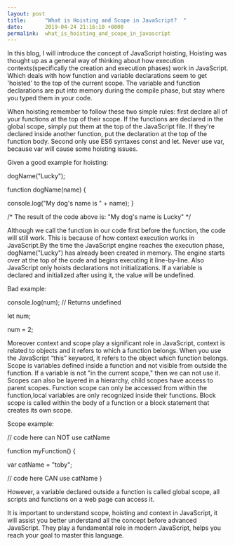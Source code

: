 ```yaml
---
layout: post
title:      "What is Hoisting and Scope in JavaScript?  "
date:       2019-04-24 21:16:10 +0000
permalink:  what_is_hoisting_and_scope_in_javascript
---
```



In this blog, I will introduce the concept of JavaScript hoisting, Hoisting was thought up as a general way of thinking about how execution contexts(specifically the creation and execution phases) work in JavaScript. Which deals with how function and variable declarations seem to get 'hoisted' to the top of the current scope. The variable and function declarations are put into memory during the compile phase, but stay where you typed them in your code.

When hoisting remember to follow these two simple rules: first declare all of your functions at the top of their scope. If the functions are declared in the global scope, simply put them at the top of the JavaScript file. If they're declared inside another function, put the declaration at the top of the function body. Second only use ES6 syntaxes const and let. Never use var, because var will cause some hoisting issues.

Given a good example for hoisting:

dogName("Lucky");

function dogName(name) {

  console.log("My dog's name is " + name);
}

/*
The result of the code above is: "My dog's name is Lucky"
*/

Although we call the function in our code first before the function, the code will still work. This is because of how context execution works in JavaScript.By the time the JavaScript engine reaches the execution phase, dogName("Lucky") has already been created in memory. The engine starts over at the top of the code and begins executing it line-by-line. Also JavaScript only hoists declarations not initializations. If a variable is declared and initialized after using it, the value will be undefined.

Bad example:

console.log(num); // Returns undefined 

let num;

num = 2;

Moreover context and scope play a significant role in JavaScript, context is related to objects and it refers to which a function belongs. When you use the JavaScript “this” keyword, it refers to the object which function belongs. Scope is variables defined inside a function and not visible from outside the function. If a variable is not "in the current scope," then we can not use it. Scopes can also be layered in a hierarchy, child scopes have access to parent scopes. Function scope can only be accessed from within the function,local variables are only recognized inside their functions. Block scope is called within the body of a function or a block statement that creates its own scope.

Scope example: 

// code here can NOT use catName

function myFunction() {

  var catName = "toby";

  // code here CAN use catName
}

However, a variable declared outside a function is called global scope, all scripts and functions on a web page can access it.

 It is important to understand scope, hoisting and context in JavaScript, it will assist you better understand all the concept before advanced JavaScript. They play a fundamental role in modern JavaScript, helps you reach your goal to master this language.  

